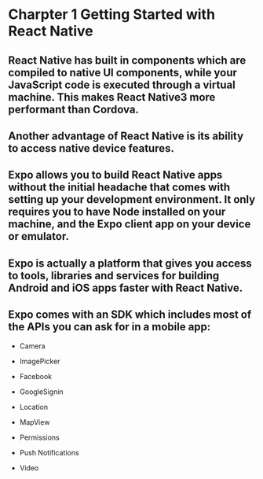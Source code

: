 # Charpter 1 Getting Started with React Native

## React Native has built in components which are compiled to native UI components, while your JavaScript code is executed through a virtual machine. This makes React Native3 more performant than Cordova.

## Another advantage of React Native is its ability to access native device features.

## Expo allows you to build React Native apps without the initial headache that comes with setting up your development environment. It only requires you to have Node installed on your machine, and the Expo client app on your device or emulator.

## Expo is actually a platform that gives you access to tools, libraries and services for building Android and iOS apps faster with React Native.

## Expo comes with an SDK which includes most of the APIs you can ask for in a mobile app:

- Camera

- ImagePicker

- Facebook

- GoogleSignin

- Location

- MapView

- Permissions

- Push Notifications

- Video
